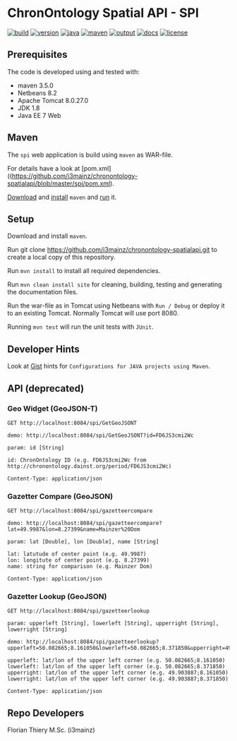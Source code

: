 # ChronOntology Spatial API - SPI

[![build](https://travis-ci.org/i3mainz/chronontology-spatialapi.svg?branch=master)](https://travis-ci.org/i3mainz/chronontology-spatialapi) [![version](https://img.shields.io/badge/version-1.0--SNAPSHOT-green.svg)](#)  [![java](https://img.shields.io/badge/jdk-8.x-red.svg)](#)  [![maven](https://img.shields.io/badge/maven-3.x-orange.svg)](#) [![output](https://img.shields.io/badge/output-war-red.svg)](#) [![docs](https://img.shields.io/badge/apidoc-d4a4f52-blue.svg)](https://i3mainz.github.io/chronontology-spatialapi/)  [![license](https://img.shields.io/badge/License-Apache%202.0-blue.svg)](https://github.com/i3mainz/chronontology-spatialapi/blob/master/LICENSE)

## Prerequisites

The code is developed using and tested with:

* maven 3.5.0
* Netbeans 8.2
* Apache Tomcat 8.0.27.0
* JDK 1.8
* Java EE 7 Web

## Maven

The `spi` web application is build using `maven` as WAR-file.

For details have a look at [pom.xml]((https://github.com/i3mainz/chronontology-spatialapi/blob/master/spi/pom.xml).

[Download](http://maven.apache.org/download.cgi) and [install](https://www.mkyong.com/maven/how-to-install-maven-in-windows/) `maven` and [run](https://maven.apache.org/guides/getting-started/maven-in-five-minutes.html) it.

## Setup

Download and install `maven`.

Run git clone https://github.com/i3mainz/chronontology-spatialapi.git to create a local copy of this repository.

Run `mvn install` to install all required dependencies.

Run `mvn clean install site` for cleaning, building, testing and generating the documentation files.

Run the war-file as in Tomcat using Netbeans with `Run / Debug` or deploy it to an existing Tomcat. Normally Tomcat will use port 8080.

Running `mvn test` will run the unit tests with `JUnit`.

## Developer Hints

Look at [Gist](http://roughdraft.io/0f8c0c015555939c96eb13428bbf1cd4) hints for `Configurations for JAVA projects using Maven`.

## API (deprecated)

### Geo Widget (GeoJSON-T)

```
GET http://localhost:8084/spi/GetGeoJSONT

demo: http://localhost:8084/spi/GetGeoJSONT?id=FD6JS3cmi2Wc

param: id [String]

id: ChronOntology ID (e.g. FD6JS3cmi2Wc from http://chronontology.dainst.org/period/FD6JS3cmi2Wc)

Content-Type: application/json
```

### Gazetter Compare (GeoJSON)

```
GET http://localhost:8084/spi/gazetteercompare

demo: http://localhost:8084/spi/gazetteercompare?lat=49.9987&lon=8.27399&name=Mainzer%20Dom

param: lat [Double], lon [Double], name [String]

lat: latutude of center point (e.g. 49.9987)
lon: longitute of center point (e.g. 8.27399)
name: string for comparison (e.g. Mainzer Dom)

Content-Type: application/json
```

### Gazetter Lookup (GeoJSON)

```
GET http://localhost:8084/spi/gazetteerlookup

param: upperleft [String], lowerleft [String], upperright [String], lowerright [String]

demo: http://localhost:8084/spi/gazetteerlookup?upperleft=50.082665;8.161050&lowerleft=50.082665;8.371850&upperright=49.903887;8.161050&lowerright=49.903887;8.371850

upperleft: lat/lon of the upper left corner (e.g. 50.082665;8.161050)
lowerleft: lat/lon of the upper left corner (e.g. 50.082665;8.371850)
upperright: lat/lon of the upper left corner (e.g. 49.903887;8.161050)
lowerright: lat/lon of the upper left corner (e.g. 49.903887;8.371850)

Content-Type: application/json
```

## Repo Developers

Florian Thiery M.Sc. (i3mainz)
